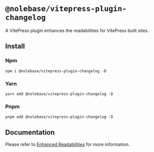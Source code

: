 # `@nolebase/vitepress-plugin-changelog`

A VitePress plugin enhances the readabilities for VitePress built sites.

## Install

### Npm

```shell
npm i @nolebase/vitepress-plugin-changelog -D
```

### Yarn

```shell
yarn add @nolebase/vitepress-plugin-changelog -D
```

### Pnpm

```shell
pnpm add @nolebase/vitepress-plugin-changelog -D
```

## Documentation

Please refer to [Enhanced Readabilities](https://nolebase-integrations.ayaka.io/pages/en/integrations/vitepress-plugin-changelog/) for more information.
